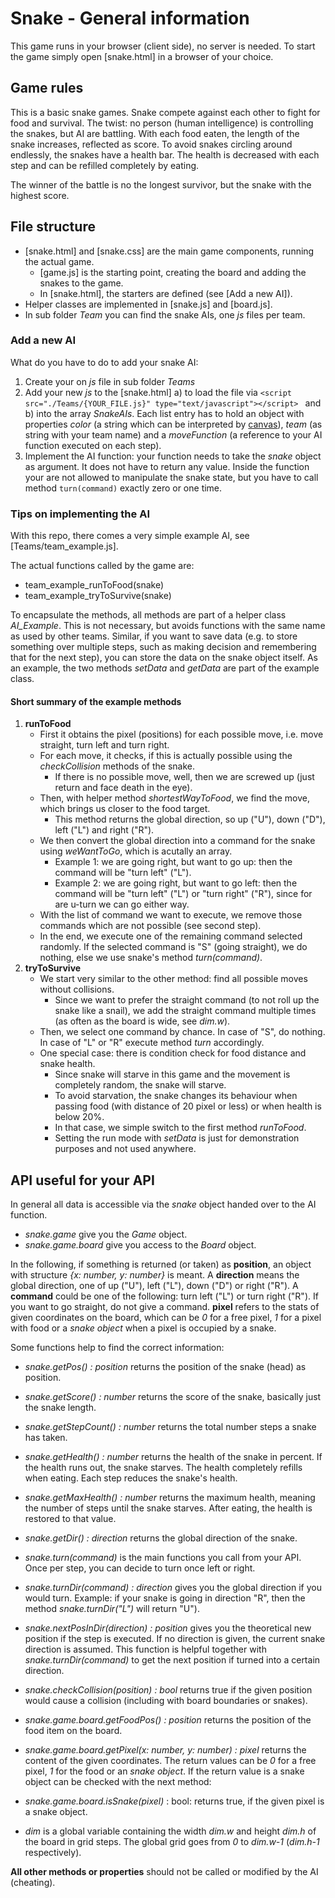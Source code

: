 # Snake - General information

This game runs in your browser (client side), no server is needed. To start the game simply open [snake.html] in a browser of your choice.

## Game rules

This is a basic snake games. Snake compete against each other to fight for food and survival. The twist: no person (human intelligence) is controlling the snakes, but AI are battling. With each food eaten, the length of the snake increases, reflected as score. To avoid snakes circling around endlessly, the snakes have a health bar. The health is decreased with each step and can be refilled completely by eating. 

The winner of the battle is no the longest survivor, but the snake with the highest score. 

## File structure

- [snake.html] and [snake.css] are the main game components, running the actual game. 
    - [game.js] is the starting point, creating the board and adding the snakes to the game.
    - In [snake.html], the starters are defined (see [Add a new AI]).
- Helper classes are implemented in [snake.js] and [board.js].
- In sub folder *Team* you can find the snake AIs, one *js* files per team. 

### Add a new AI

What do you have to do to add your snake AI: 

1) Create your on *js* file in sub folder *Teams*
2) Add your new *js* to the [snake.html] 
    a) to load the file via ```<script src="./Teams/{YOUR_FILE.js}" type="text/javascript"></script> ``` and
    b) into the array *SnakeAIs*. Each list entry has to hold an object with properties *color* (a string which can be interpreted by [canvas](https://developer.mozilla.org/en-US/docs/Web/API/Canvas_API/Tutorial/Applying_styles_and_colors)), *team* (as string with your team name) and a *moveFunction* (a reference to your AI function executed on each step). 
3) Implement the AI function: your function needs to take the *snake* object as argument. It does not have to return any value. Inside the function your are not allowed to manipulate the snake state, but you have to call method ```turn(command)``` exactly zero or one time. 

### Tips on implementing the AI

With this repo, there comes a very simple example AI, see [Teams/team_example.js].

The actual functions called by the game are:

- team_example_runToFood(snake)
- team_example_tryToSurvive(snake)

To encapsulate the methods, all methods are part of a helper class *AI_Example*. This is not necessary, but avoids functions with the same name as used by other teams. Similar, if you want to save data (e.g. to store something over multiple steps, such as making decision and remembering that for the next step), you can store the data on the snake object itself. As an example, the two methods *setData* and *getData* are part of the example class. 

#### Short summary of the example methods

1) **runToFood**
    - First it obtains the pixel (positions) for each possible move, i.e. move straight, turn left and turn right.
    - For each move, it checks, if this is actually possible using the *checkCollision* methods of the snake.
        - If there is no possible move, well, then we are screwed up (just return and face death in the eye). 
    - Then, with helper method *shortestWayToFood*, we find the move, which brings us closer to the food target. 
        - This method returns the global direction, so up ("U"), down ("D"), left ("L") and right ("R").
    - We then convert the global direction into a command for the snake using *weWantToGo*, which is acutally an array. 
        - Example 1: we are going right, but want to go up: then the command will be "turn left" ("L").
        - Example 2: we are going right, but want to go left: then the command will be "turn left" ("L") or "turn right" ("R"), since for are u-turn we can go either way. 
    - With the list of command we want to execute, we remove those commands which are not possible (see second step). 
    - In the end, we execute one of the remaining command selected randomly. If the selected command is "S" (going straight), we do nothing, else we use snake's method *turn(command)*. 
2) **tryToSurvive**
    - We start very similar to the other method: find all possible moves without collisions. 
        - Since we want to prefer the straight command (to not roll up the snake like a snail), we add the straight command multiple times (as often as the board is wide, see *dim.w*). 
    - Then, we select one command by chance. In case of "S", do nothing. In case of "L" or "R" execute method *turn* accordingly. 
    - One special case: there is condition check for food distance and snake health. 
        - Since snake will starve in this game and the movement is completely random, the snake will starve.
        - To avoid starvation, the snake changes its behaviour when passing food (with distance of 20 pixel or less) or when health is below 20%. 
        - In that case, we simple switch to the first method *runToFood*.
        - Setting the run mode with *setData* is just for demonstration purposes and not used anywhere. 
        
## API useful for your API

In general all data is accessible via the *snake* object handed over to the AI function. 

- *snake.game* give you the *Game* object. 
- *snake.game.board* give you access to the *Board* object. 

In the following, if something is returned (or taken) as **position**, an object with structure *{x: number, y: number}* is meant. A **direction** means the global direction, one of up ("U"), left ("L"), down ("D") or right ("R"). A **command** could be one of the following: turn left ("L") or turn right ("R"). If you want to go straight, do not give a command. **pixel** refers to the stats of given coordinates on the board, which can be *0* for a free pixel, *1* for a pixel with food or a *snake object* when a pixel is occupied by a snake. 

Some functions help to find the correct information: 

- *snake.getPos() : position* returns the position of the snake (head) as position. 
- *snake.getScore() : number* returns the score of the snake, basically just the snake length.
- *snake.getStepCount() : number* returns the total number steps a snake has taken. 
- *snake.getHealth() : number* returns the health of the snake in percent. If the health runs out, the snake starves. The health completely refills when eating. Each step reduces the snake's health. 
- *snake.getMaxHealth() : number* returns the maximum health, meaning the number of steps until the snake starves. After eating, the health is restored to that value. 
- *snake.getDir() : direction* returns the global direction of the snake.
- *snake.turn(command)* is the main functions you call from your API. Once per step, you can decide to turn once left or right.
- *snake.turnDir(command) : direction* gives you the global direction if you would turn. Example: if your snake is going in direction "R", then the method *snake.turnDir("L")* will return "U").
- *snake.nextPosInDir(direction) : position* gives you the theoretical new position if the step is executed. If no direction is given, the current snake direction is assumed. This function is helpful together with *snake.turnDir(command)* to get the next position if turned into a certain direction. 
- *snake.checkCollision(position) : bool* returns true if the given position would cause a collision (including with board boundaries or snakes).

- *snake.game.board.getFoodPos() : position* returns the position of the food item on the board. 
- *snake.game.board.getPixel(x: number, y: number) : pixel* returns the content of the given coordinates. The return values can be *0* for a free pixel, *1* for the food or an *snake object*. If the return value is a snake object can be checked with the next method:
- *snake.game.board.isSnake(pixel)* : bool: returns true, if the given pixel is a snake object. 

- *dim* is a global variable containing the width *dim.w* and height *dim.h* of the board in grid steps. The global grid goes from *0* to *dim.w-1* (*dim.h-1* respectively). 

**All other methods or properties** should not be called or modified by the AI (cheating). 
